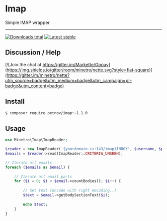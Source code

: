 # Imap

Simple IMAP wrapper.

-----

[![Downloads total](https://img.shields.io/packagist/dt/minetro/imap.svg?style=flat-square)](https://packagist.org/packages/minetro/imap)
[![Latest stable](https://img.shields.io/packagist/v/minetro/imap.svg?style=flat-square)](https://packagist.org/packages/minetro/imap)

## Discussion / Help

[![Join the chat at https://gitter.im/Markette/Gopay](https://img.shields.io/gitter/room/minetro/nette.svg?style=flat-square)](https://gitter.im/minetro/nette?utm_source=badge&utm_medium=badge&utm_campaign=pr-badge&utm_content=badge)

## Install
```sh
$ composer require petnov/imap:~1.1.0
```

## Usage

```php
use Minetro\Imap\ImapReader;

$reader = new ImapReader('{yourdomain.cz:143/imap}INBOX', $username, $password);
$emails = $reader->read(ImapReader::CRITERIA_UNSEEN);

// Iterate all emails
foreach ($emails as $email) {
    
    // Iterate all email parts
    for ($i = 0; $i < $email->countBodies(); $i++) {
        
        // Get text (encode with right encoding..)
        $text = $email->getBodySectionText($i);
        
        echo $text;
    }
}
```


